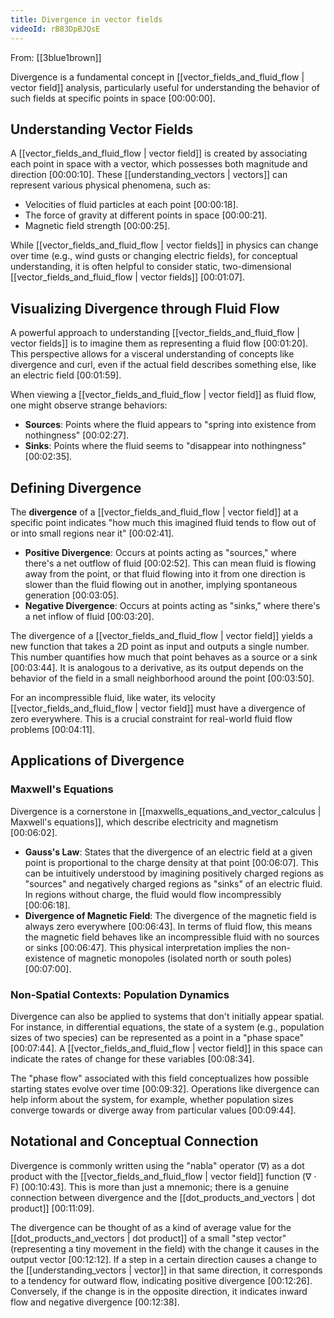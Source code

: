 ```yaml
---
title: Divergence in vector fields
videoId: rB83DpBJQsE
---
```


From: [[3blue1brown]] <br/> 

Divergence is a fundamental concept in [[vector_fields_and_fluid_flow | vector field]] analysis, particularly useful for understanding the behavior of such fields at specific points in space <a class="yt-timestamp" data-t="00:00:00">[00:00:00]</a>.

## Understanding Vector Fields

A [[vector_fields_and_fluid_flow | vector field]] is created by associating each point in space with a vector, which possesses both magnitude and direction <a class="yt-timestamp" data-t="00:00:10">[00:00:10]</a>. These [[understanding_vectors | vectors]] can represent various physical phenomena, such as:
*   Velocities of fluid particles at each point <a class="yt-timestamp" data-t="00:00:18">[00:00:18]</a>.
*   The force of gravity at different points in space <a class="yt-timestamp" data-t="00:00:21">[00:00:21]</a>.
*   Magnetic field strength <a class="yt-timestamp" data-t="00:00:25">[00:00:25]</a>.

While [[vector_fields_and_fluid_flow | vector fields]] in physics can change over time (e.g., wind gusts or changing electric fields), for conceptual understanding, it is often helpful to consider static, two-dimensional [[vector_fields_and_fluid_flow | vector fields]] <a class="yt-timestamp" data-t="00:01:07">[00:01:07]</a>.

## Visualizing Divergence through Fluid Flow

A powerful approach to understanding [[vector_fields_and_fluid_flow | vector fields]] is to imagine them as representing a fluid flow <a class="yt-timestamp" data-t="00:01:20">[00:01:20]</a>. This perspective allows for a visceral understanding of concepts like divergence and curl, even if the actual field describes something else, like an electric field <a class="yt-timestamp" data-t="00:01:59">[00:01:59]</a>.

When viewing a [[vector_fields_and_fluid_flow | vector field]] as fluid flow, one might observe strange behaviors:
*   **Sources**: Points where the fluid appears to "spring into existence from nothingness" <a class="yt-timestamp" data-t="00:02:27">[00:02:27]</a>.
*   **Sinks**: Points where the fluid seems to "disappear into nothingness" <a class="yt-timestamp" data-t="00:02:35">[00:02:35]</a>.

## Defining Divergence

The **divergence** of a [[vector_fields_and_fluid_flow | vector field]] at a specific point indicates "how much this imagined fluid tends to flow out of or into small regions near it" <a class="yt-timestamp" data-t="00:02:41">[00:02:41]</a>.

*   **Positive Divergence**: Occurs at points acting as "sources," where there's a net outflow of fluid <a class="yt-timestamp" data-t="00:02:52">[00:02:52]</a>. This can mean fluid is flowing away from the point, or that fluid flowing into it from one direction is slower than the fluid flowing out in another, implying spontaneous generation <a class="yt-timestamp" data-t="00:03:05">[00:03:05]</a>.
*   **Negative Divergence**: Occurs at points acting as "sinks," where there's a net inflow of fluid <a class="yt-timestamp" data-t="00:03:20">[00:03:20]</a>.

The divergence of a [[vector_fields_and_fluid_flow | vector field]] yields a new function that takes a 2D point as input and outputs a single number. This number quantifies how much that point behaves as a source or a sink <a class="yt-timestamp" data-t="00:03:44">[00:03:44]</a>. It is analogous to a derivative, as its output depends on the behavior of the field in a small neighborhood around the point <a class="yt-timestamp" data-t="00:03:50">[00:03:50]</a>.

For an incompressible fluid, like water, its velocity [[vector_fields_and_fluid_flow | vector field]] must have a divergence of zero everywhere. This is a crucial constraint for real-world fluid flow problems <a class="yt-timestamp" data-t="00:04:11">[00:04:11]</a>.

## Applications of Divergence

### Maxwell's Equations

Divergence is a cornerstone in [[maxwells_equations_and_vector_calculus | Maxwell's equations]], which describe electricity and magnetism <a class="yt-timestamp" data-t="00:06:02">[00:06:02]</a>.

*   **Gauss's Law**: States that the divergence of an electric field at a given point is proportional to the charge density at that point <a class="yt-timestamp" data-t="00:06:07">[00:06:07]</a>. This can be intuitively understood by imagining positively charged regions as "sources" and negatively charged regions as "sinks" of an electric fluid. In regions without charge, the fluid would flow incompressibly <a class="yt-timestamp" data-t="00:06:18">[00:06:18]</a>.
*   **Divergence of Magnetic Field**: The divergence of the magnetic field is always zero everywhere <a class="yt-timestamp" data-t="00:06:43">[00:06:43]</a>. In terms of fluid flow, this means the magnetic field behaves like an incompressible fluid with no sources or sinks <a class="yt-timestamp" data-t="00:06:47">[00:06:47]</a>. This physical interpretation implies the non-existence of magnetic monopoles (isolated north or south poles) <a class="yt-timestamp" data-t="00:07:00">[00:07:00]</a>.

### Non-Spatial Contexts: Population Dynamics

Divergence can also be applied to systems that don't initially appear spatial. For instance, in differential equations, the state of a system (e.g., population sizes of two species) can be represented as a point in a "phase space" <a class="yt-timestamp" data-t="00:07:44">[00:07:44]</a>. A [[vector_fields_and_fluid_flow | vector field]] in this space can indicate the rates of change for these variables <a class="yt-timestamp" data-t="00:08:34">[00:08:34]</a>.

The "phase flow" associated with this field conceptualizes how possible starting states evolve over time <a class="yt-timestamp" data-t="00:09:32">[00:09:32]</a>. Operations like divergence can help inform about the system, for example, whether population sizes converge towards or diverge away from particular values <a class="yt-timestamp" data-t="00:09:44">[00:09:44]</a>.

## Notational and Conceptual Connection

Divergence is commonly written using the "nabla" operator (∇) as a dot product with the [[vector_fields_and_fluid_flow | vector field]] function (∇ ⋅ F) <a class="yt-timestamp" data-t="00:10:43">[00:10:43]</a>. This is more than just a mnemonic; there is a genuine connection between divergence and the [[dot_products_and_vectors | dot product]] <a class="yt-timestamp" data-t="00:11:09">[00:11:09]</a>.

The divergence can be thought of as a kind of average value for the [[dot_products_and_vectors | dot product]] of a small "step vector" (representing a tiny movement in the field) with the change it causes in the output vector <a class="yt-timestamp" data-t="00:12:12">[00:12:12]</a>. If a step in a certain direction causes a change to the [[understanding_vectors | vector]] in that same direction, it corresponds to a tendency for outward flow, indicating positive divergence <a class="yt-timestamp" data-t="00:12:26">[00:12:26]</a>. Conversely, if the change is in the opposite direction, it indicates inward flow and negative divergence <a class="yt-timestamp" data-t="00:12:38">[00:12:38]</a>.